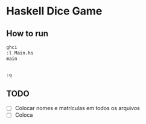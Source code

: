 # Haskell Dice Game

## How to run

```bash
ghci
:l Main.hs
main


:q
```

## TODO

- [ ] Colocar nomes e matrículas em todos os arquivos
- [ ] Coloca
